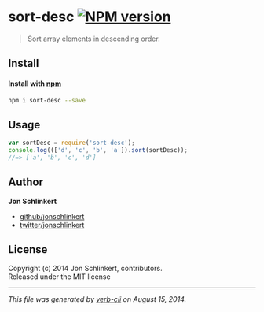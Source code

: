 # sort-desc [![NPM version](https://badge.fury.io/js/sort-desc.png)](http://badge.fury.io/js/sort-desc)

> Sort array elements in descending order.

## Install

#### Install with [npm](npmjs.org)

```bash
npm i sort-desc --save
```

## Usage

```js
var sortDesc = require('sort-desc');
console.log((['d', 'c', 'b', 'a']).sort(sortDesc));
//=> ['a', 'b', 'c', 'd']
```

## Author

**Jon Schlinkert**

+ [github/jonschlinkert](https://github.com/jonschlinkert)
+ [twitter/jonschlinkert](http://twitter.com/jonschlinkert)

## License

Copyright (c) 2014 Jon Schlinkert, contributors.  
Released under the MIT license

***

_This file was generated by [verb-cli](https://github.com/assemble/verb-cli) on August 15, 2014._